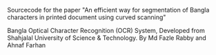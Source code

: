 Sourcecode for the paper "An efficient way for segmentation of Bangla characters in printed document using curved scanning" 

Bangla Optical Character Recognition (OCR) System, Developed from Shahjalal University of Science &amp; Technology. By Md Fazle Rabby and Ahnaf Farhan
